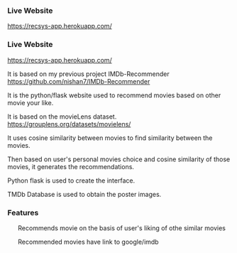 ### Live Website
https://recsys-app.herokuapp.com/

### Live Website
https://recsys-app.herokuapp.com/

It is based on my previous project IMDb-Recommender https://github.com/nishan7/IMDb-Recommender

It is the python/flask website used to recommend movies based on other movie
 your like.

It is based on the movieLens dataset. https://grouplens.org/datasets/movielens/

It uses cosine similarity between movies to find similarity between the movies.

Then based on user's personal movies choice and cosine similarity of those movies, it generates the recommendations.

Python flask is used to create the interface.

TMDb Database is used to obtain the poster images.


### Features
<ul>Recommends movie on the basis of user's liking of othe similar movies</ul>
<ul>Recommended movies have link to google/imdb </ul>



##

